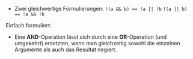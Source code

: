 - Zwei gleichwertige Formulierungen:
	`!(a && b) == !a || !b`
	`!(a || b) == !a && !b`

Einfach formuliert:
- Eine **AND**-Operation lässt sich durch eine **OR**-Operation (und umgekehrt) ersetzten, wenn man gleichzeitig sowohl die einzelnen Argumente als auch das Resultat negiert.